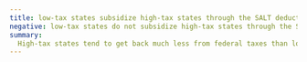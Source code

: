 ```yaml
---
title: low-tax states subsidize high-tax states through the SALT deduction
negative: low-tax states do not subsidize high-tax states through the SALT deduction
summary:
  High-tax states tend to get back much less from federal taxes than low-tax states.
---
```

